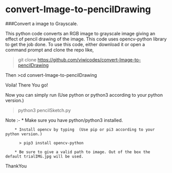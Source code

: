 # convert-Image-to-pencilDrawing
###Convert a image to Grayscale.

This python code converts an RGB image to grayscale image giving an effect of pencil drawing of the image.
This code uses opencv-python library to get the job done.
To use this code, either download it or open a command prompt and clone the repo like,

> git clone https://github.com/viwicodes/convert-Image-to-pencilDrawing


Then >cd convert-Image-to-pencilDrawing

Voila! There You go!

Now you can simply run  (Use python or python3 according to your python version.)

  > python3 pencilSketch.py 


Note :- * Make sure you have python/python3 installed.

        * Install opencv by typing  (Use pip or pi3 according to your python version.)
        
          > pip3 install opencv-python
          
        * Be sure to give a valid path to image. Out of the box the default trialIMG.jpg will be used.

ThankYou
